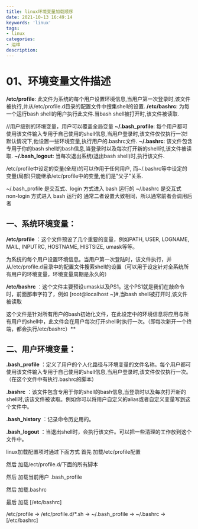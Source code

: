 ```yaml
---
title: linux环境变量加载顺序
date: 2021-10-13 16:49:14
keywords: 'linux'
tags:
- linux
categories:
- 运维
description:
---
```

# 01、环境变量文件描述

**/etc/profile**: 此文件为系统的每个用户设置环境信息,当用户第一次登录时,该文件被执行,并从/etc/profile.d目录的配置文件中搜集shell的设置.
**/etc/bashrc**: 为每一个运行bash shell的用户执行此文件.当bash shell被打开时,该文件被读取.

//用户级别的环境变量，用户可以覆盖全局变量
**~/.bash_profile**: 每个用户都可使用该文件输入专用于自己使用的shell信息,当用户登录时,该文件仅仅执行一次!默认情况下,他设置一些环境变量,执行用户的.bashrc文件.
**~/.bashrc**: 该文件包含专用于你的bash shell的bash信息,当登录时以及每次打开新的shell时,该文件被读取.
**~/.bash_logout**: 当每次退出系统(退出bash shell)时,执行该文件.

/etc/profile中设定的变量(全局)的可以作用于任何用户,
而~/.bashrc等中设定的变量(局部)只能继承/etc/profile中的变量,他们是"父子"关系.

~/.bash_profile 是交互式、login 方式进入 bash 运行的
~/.bashrc 是交互式 non-login 方式进入 bash 运行的
通常二者设置大致相同，所以通常前者会调用后者

## 一、系统环境变量：

**/etc/profile** ：这个文件预设了几个重要的变量，例如PATH, USER, LOGNAME, MAIL, INPUTRC, HOSTNAME, HISTSIZE, umask等等。

为系统的每个用户设置环境信息。当用户第一次登陆时，该文件执行，并从/etc/profile.d目录中的配置文件搜索shell的设置（可以用于设定针对全系统所有用户的环境变量，环境变量周期是永久的）

**/etc/bashrc** ：这个文件主要预设umask以及PS1。这个PS1就是我们在敲命令时，前面那串字符了，例如 [root@localhost ~]#,当bash shell被打开时,该文件被读取

这个文件是针对所有用户的bash初始化文件，在此设定中的环境信息将应用与所有用户的shell中，此文件会在用户每次打开shell时执行一次。（即每次新开一个终端，都会执行/etc/bashrc）**

## 二、用户环境变量：

**.bash_profile** ：定义了用户的个人化路径与环境变量的文件名称。每个用户都可使用该文件输入专用于自己使用的shell信息,当用户登录时,该文件仅仅执行一次。（在这个文件中有执行.bashrc的脚本）

**.bashrc** ：该文件包含专用于你的shell的bash信息,当登录时以及每次打开新的shell时,该该文件被读取。例如你可以将用户自定义的alias或者自定义变量写到这个文件中。

**.bash_history** ：记录命令历史用的。

**.bash_logout** ：当退出shell时，会执行该文件。可以把一些清理的工作放到这个文件中。

linux加载配置项时通过下面方式
首先 加载/etc/profile配置

然后 加载/ect/profile.d/下面的所有脚本

然后 加载当前用户 .bash_profile

然后 加载.bashrc

最后 加载 [/etc/bashrc]

/etc/profile → /etc/profile.d/*.sh → ~/.bash_profile → ~/.bashrc → [/etc/bashrc]


